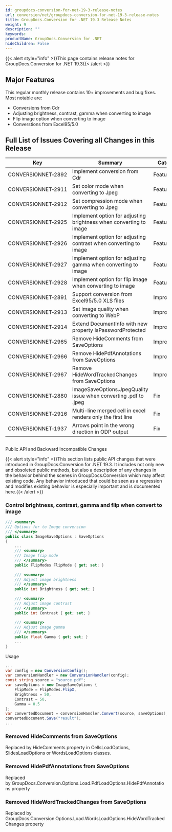 ```yaml
---
id: groupdocs-conversion-for-net-19-3-release-notes
url: conversion/net/groupdocs-conversion-for-net-19-3-release-notes
title: GroupDocs.Conversion for .NET 19.3 Release Notes
weight: 9
description: ""
keywords: 
productName: GroupDocs.Conversion for .NET
hideChildren: False
---
```

{{< alert style="info" >}}This page contains release notes for GroupDocs.Conversion for .NET 19.3{{< /alert >}}

## Major Features

This regular monthly release contains 10+ improvements and bug fixes. Most notable are: 

*   Conversions from Cdr
*   Adjusting brightness, contrast, gamma when converting to image
*   Flip image option when converting to image
*   Converstions from Excel95/5.0

## Full List of Issues Covering all Changes in this Release

| Key | Summary | Category |
| --- | --- | --- |
| CONVERSIONNET&#8209;2892 | Implement conversion from Cdr | Feature |
| CONVERSIONNET&#8209;2911 | Set color mode when converting to Jpeg | Feature |
| CONVERSIONNET&#8209;2912 | Set compression mode when converting to Jpeg | Feature |
| CONVERSIONNET&#8209;2925 | Implement option for adjusting brightness when converting to image | Feature |
| CONVERSIONNET&#8209;2926 | Implement option for adjusting contrast when converting to image | Feature |
| CONVERSIONNET&#8209;2927 | Implement option for adjusting gamma when converting to image | Feature |
| CONVERSIONNET&#8209;2928 | Implement option for flip image when converting to image | Feature |
| CONVERSIONNET&#8209;2891 | Support conversion from Excel95/5.0 XLS files | Improvement |
| CONVERSIONNET&#8209;2913 | Set image quality when converting to WebP | Improvement |
| CONVERSIONNET&#8209;2914 | Extend DocumentInfo with new property IsPasswordProtected | Improvement |
| CONVERSIONNET&#8209;2965 | Remove HideComments from SaveOptions | Improvement |
| CONVERSIONNET&#8209;2966 | Remove HidePdfAnnotations from SaveOptions | Improvement |
| CONVERSIONNET&#8209;2967 | Remove HideWordTrackedChanges from SaveOptions | Improvement |
| CONVERSIONNET&#8209;2880 | ImageSaveOptions.JpegQuality issue when converting .pdf to .jpeg | Fix |
| CONVERSIONNET&#8209;2916 | Multi-line merged cell in excel renders only the first line | Fix |
| CONVERSIONNET&#8209;1937 | Arrows point in the wrong direction in ODP output | Fix |

##   
Public API and Backward Incompatible Changes

{{< alert style="info" >}}This section lists public API changes that were introduced in GroupDocs.Conversion for .NET 19.3. It includes not only new and obsoleted public methods, but also a description of any changes in the behavior behind the scenes in GroupDocs.Conversion which may affect existing code. Any behavior introduced that could be seen as a regression and modifies existing behavior is especially important and is documented here.{{< /alert >}}

### Control brightness, contrast, gamma and flip when convert to image

```csharp
/// <summary>
/// Options for to Image conversion
/// </summary>
public class ImageSaveOptions : SaveOptions
{
    ...
    /// <summary>
    /// Image flip mode
    /// </summary>
    public FlipModes FlipMode { get; set; }
 
    /// <summary>
    /// Adjust image brightness
    /// </summary>
    public int Brightness { get; set; }
     
    /// <summary>
    /// Adjust image contrast
    /// </summary>
    public int Contrast { get; set; }
     
    /// <summary>
    /// Adjust image gamma
    /// </summary>
    public float Gamma { get; set; }
    ...
}
```

Usage

```csharp
...
var config = new ConversionConfig();
var conversionHandler = new ConversionHandler(config);
const string source = "source.pdf";
var saveOptions = new ImageSaveOptions {
    FlipMode = FlipModes.FlipX,
    Brightness = 50,
    Contrast = 50,
    Gamma = 0.5
};
var convertedDocument = conversionHandler.Convert(source, saveOptions);
convertedDocument.Save("result");
...
```

### Removed HideComments from SaveOptions

Replaced by HideComments property in CellsLoadOptions, SlidesLoadOptions or WordsLoadOptions classes.

### Removed HidePdfAnnotations from SaveOptions

Replaced by GroupDocs.Conversion.Options.Load.PdfLoadOptions.HidePdfAnnotations property

### Removed HideWordTrackedChanges from SaveOptions

Replaced by GroupDocs.Conversion.Options.Load.WordsLoadOptions.HideWordTrackedChanges property
